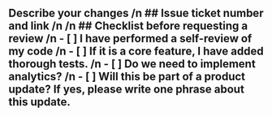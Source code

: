  ## Describe your changes /n  ## Issue ticket number and link /n /n  ## Checklist before requesting a review /n  - [ ] I have performed a self-review of my code /n - [ ] If it is a core feature, I have added thorough tests. /n - [ ] Do we need to implement analytics? /n - [ ] Will this be part of a product update? If yes, please write one phrase about this update.